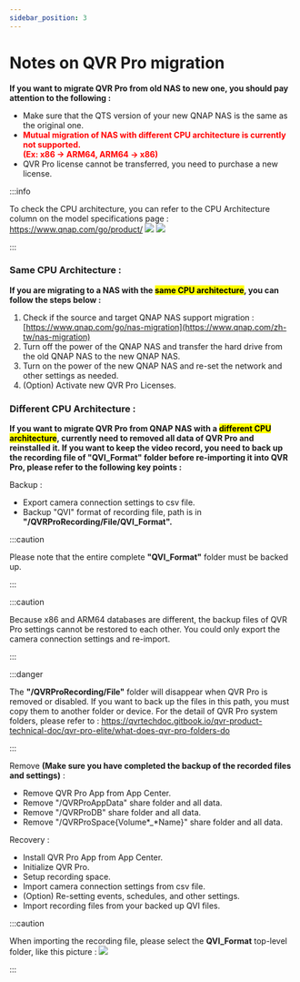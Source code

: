 ```yaml
---
sidebar_position: 3
---
```


# Notes on QVR Pro migration

**If you want to migrate QVR Pro from old NAS to new one, you should pay attention to the following :**

- Make sure that the QTS version of your new QNAP NAS is the same as the original one.
- **<font color="red">Mutual migration of NAS with different CPU architecture is currently not supported.</font>**<br/>
  **<font color="red">(Ex: x86 -> ARM64, ARM64 -> x86)</font>**
- QVR Pro license cannot be transferred, you need to purchase a new license.

:::info

To check the CPU architecture, you can refer to the CPU Architecture column on the model specifications page : 
https://www.qnap.com/go/product/
![](/assets/cpu_arch_arm.png) ![](/assets/cpu_arch_x86.png)

:::

### Same CPU Architecture :

**If you are migrating to a NAS with the <mark>same CPU architecture</mark>, you can follow the steps below :**

1. Check if the source and target QNAP NAS support migration : [https://www.qnap.com/go/nas-migration](https://www.qnap.com/zh-tw/nas-migration)
2. Turn off the power of the QNAP NAS and transfer the hard drive from the old QNAP NAS to the new QNAP NAS.
3. Turn on the power of the new QNAP NAS and re-set the network and other settings as needed.
4. (Option) Activate new QVR Pro Licenses.



### Different CPU Architecture :

**If you want to migrate QVR Pro from QNAP NAS with a <mark>different CPU architecture</mark>, currently need to removed all data of QVR Pro and reinstalled it. If you want to keep the video record, you need to back up the recording file of "QVI_Format" folder before re-importing it into QVR Pro, please refer to the following key points :**

Backup :

- Export camera connection settings to csv file.
- Backup "QVI" format of recording file, path is in **"/QVRProRecording/File/QVI_Format".**

:::caution

Please note that the entire complete **"QVI_Format"** folder must be backed up.

:::

:::caution

Because x86 and ARM64 databases are different, the backup files of QVR Pro settings  cannot be restored to each other. You could only export the camera connection settings and re-import.

:::

:::danger

The **"/QVRProRecording/File"** folder will disappear when QVR Pro is removed or disabled. If you want to back up the files in this path, you must copy them to another folder or device.
For the detail of QVR Pro system folders, please refer to : https://qvrtechdoc.gitbook.io/qvr-product-technical-doc/qvr-pro-elite/what-does-qvr-pro-folders-do

:::

Remove **(Make sure you have completed the backup of the recorded files and settings)**  :

- Remove QVR Pro App from App Center.
- Remove "/QVRProAppData" share folder and all data.
- Remove "/QVRProDB" share folder and all data.
- Remove "/QVRProSpace{Volume*_*Name}" share folder and all data.

Recovery :

- Install QVR Pro App from App Center.
- Initialize QVR Pro.
- Setup recording space.
- Import camera connection settings from csv file.
- (Option) Re-setting events, schedules, and other settings.
- Import recording files from your backed up QVI files.

:::caution

When importing the recording file, please select the **QVI_Format** top-level folder, like this picture : 
![](/assets/import_recording_path.png)

:::